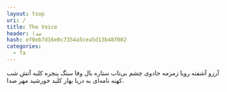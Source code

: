 ```yaml
---
layout: tsop
uri: /
title: The Voice
header: صدا
hash: ef0eb7d16e0c7354a5cea5d13b48f002
categories:
  - fa 
---
```


آرزو    آشفته    رویا    زمزمه    جادوی چشم    بی‌تاب    ستاره    بال    وفا    سنگ    پنجره    کلبه    آتش    شب    کهنه    نامه‌ای به دریا    بهار    کلید    خورشید    مهر    صدا.
